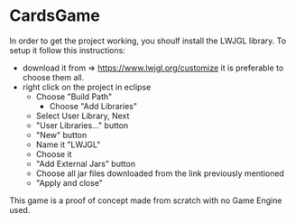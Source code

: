 # CardsGame

In order to get the project working, you shoulf install the LWJGL library.
To setup it follow this instructions:
- download it from => https://www.lwjgl.org/customize it is preferable to choose them all.
- right click on the project in eclipse
    - Choose "Build Path"
        - Choose "Add Libraries"
    - Select User Library, Next
    - "User Libraries..." button
    - "New" button
    - Name it "LWJGL"
    - Choose it
    - "Add External Jars" button
    - Choose all jar files downloaded from the link previously mentioned
    - "Apply and close"

This game is a proof of concept made from scratch with no Game Engine used.